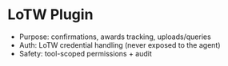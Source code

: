 # LoTW Plugin

- Purpose: confirmations, awards tracking, uploads/queries
- Auth: LoTW credential handling (never exposed to the agent)
- Safety: tool-scoped permissions + audit
